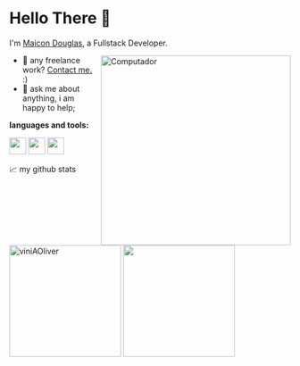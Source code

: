 # Hello There 👋
I'm [Maicon Douglas](https://www.linkedin.com/in/viniaoliver/), a Fullstack Developer.

<img src="https://raw.githubusercontent.com/MicaelliMedeiros/micaellimedeiros/master/image/computer-illustration.png" min-width="340px" max-width="400px" width="340px" align="right" alt="Computador">

- 💼 any freelance work? [Contact me.](https://wa.me/558896695586) :)
- 💬 ask me about anything, i am happy to help;

**languages and tools:**  
<div>
  <img height="30" src="https://cdn.jsdelivr.net/gh/devicons/devicon/icons/git/git-original.svg">
  <img height="30" src="https://cdn.jsdelivr.net/gh/devicons/devicon/icons/python/python-original.svg">
  <img height="30" src="https://cdn.jsdelivr.net/gh/devicons/devicon/icons/django/django-plain.svg">
</div>
<!--END_SECTION:waka-->

📈 my github stats
<div>
  <img height="200em" src="https://github-readme-stats.vercel.app/api?username=maicondgllas&show_icons=true&theme=transparent&rank_icon=github" alt="viniAOliver" />
  <img height="200em" src="https://github-readme-stats.vercel.app/api/top-langs/?username=maicondgllas&show_icons=true&langs_count=4&theme=transparent"/>
</div>
